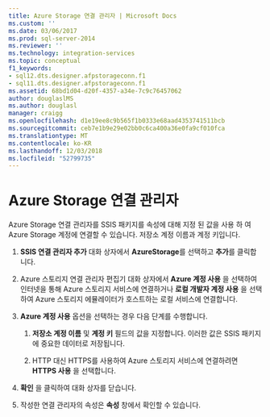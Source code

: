 ```yaml
---
title: Azure Storage 연결 관리자 | Microsoft Docs
ms.custom: ''
ms.date: 03/06/2017
ms.prod: sql-server-2014
ms.reviewer: ''
ms.technology: integration-services
ms.topic: conceptual
f1_keywords:
- sql12.dts.designer.afpstorageconn.f1
- sql11.dts.designer.afpstorageconn.f1
ms.assetid: 68bd1d04-d20f-4357-a34e-7c9c76457062
author: douglaslMS
ms.author: douglasl
manager: craigg
ms.openlocfilehash: d1e19ee8c9b565f1b0333e68aad4353741511bcb
ms.sourcegitcommit: ceb7e1b9e29e02bb0c6ca400a36e0fa9cf010fca
ms.translationtype: MT
ms.contentlocale: ko-KR
ms.lasthandoff: 12/03/2018
ms.locfileid: "52799735"
---
```

# <a name="azure-storage-connection-manager"></a>Azure Storage 연결 관리자
  Azure Storage 연결 관리자를 SSIS 패키지를 속성에 대해 지정 된 값을 사용 하 여 Azure Storage 계정에 연결할 수 있습니다. 저장소 계정 이름과 계정 키입니다.  
  
1.  **SSIS 연결 관리자 추가** 대화 상자에서 **AzureStorage**를 선택하고 **추가**를 클릭합니다.  
  
2.  Azure 스토리지 연결 관리자 편집기 대화 상자에서 **Azure 계정 사용** 을 선택하여 인터넷을 통해 Azure 스토리지 서비스에 연결하거나 **로컬 개발자 계정 사용** 을 선택하여 Azure 스토리지 에뮬레이터가 호스트하는 로컬 서비스에 연결합니다.  
  
3.  **Azure 계정 사용** 옵션을 선택하는 경우 다음 단계를 수행합니다.  
  
    1.  **저장소 계정 이름** 및 **계정 키** 필드의 값을 지정합니다. 이러한 값은 SSIS 패키지에 중요한 데이터로 저장됩니다.  
  
    2.  HTTP 대신 HTTPS를 사용하여 Azure 스토리지 서비스에 연결하려면 **HTTPS 사용** 을 선택합니다.  
  
4.  **확인** 을 클릭하여 대화 상자를 닫습니다.  
  
5.  작성한 연결 관리자의 속성은 **속성** 창에서 확인할 수 있습니다.  
  
  
